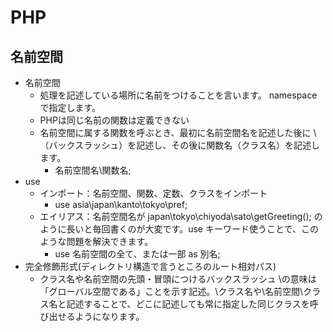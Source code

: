 # PHP
## 名前空間
* 名前空間
  * 処理を記述している場所に名前をつけることを言います。
  namespace で指定します。
  * PHPは同じ名前の関数は定義できない
  * 名前空間に属する関数を呼ぶとき、最初に名前空間名を記述した後に \ （バックスラッシュ）を記述し、その後に関数名（クラス名）を記述します。
    * 名前空間名\関数名;
* use
  * インポート：名前空間、関数、定数、クラスをインポート
    * use asia\japan\kanto\tokyo\pref;
  * エイリアス：名前空間名が japan\tokyo\chiyoda\sato\getGreeting(); のように長いと毎回書くのが大変です。use キーワード使うことで、このような問題を解決できます。
    * use 名前空間の全て、または一部 as 別名;
* 完全修飾形式(ディレクトリ構造で言うところのルート相対パス)
  * クラス名や名前空間の先頭・冒頭につけるバックスラッシュ \の意味は「グローバル空間である」ことを示す記述。\クラス名や\名前空間\クラス名と記述することで、どこに記述しても常に指定した同じクラスを呼び出せるようになります。
